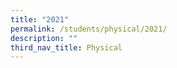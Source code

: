 ```yaml
---
title: "2021"
permalink: /students/physical/2021/
description: ""
third_nav_title: Physical
---
```

